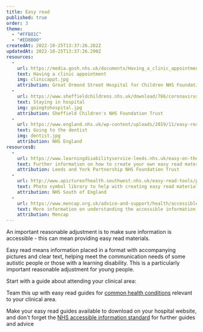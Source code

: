 ```yaml
---
title: Easy read
published: true
order: 3
theme:   
  - "#FFB81C"
  - "#ED8B00"
createdAt: 2022-10-25T13:37:26.282Z
updatedAt: 2022-10-25T13:37:26.290Z
resources:
  - 
    url: https://media.gosh.nhs.uk/documents/Having_a_clinic_appointment_ER0007_FINAL_Sep18_0.pdf
    text: Having a clinic appointment
    img: clinicappt.jpg
    attribution: Great Ormond Street Hospital for Children NHS Foundation Trust
  - 
    url: https://www.sheffieldchildrens.nhs.uk/download/766/coronavirus-resources/9774/visiting-the-hospital.pdf
    text: Staying in hospital
    img: goingtohospital.jpg
    attribution: Sheffield Children's NHS Foundation Trust
  - 
    url: https://www.england.nhs.uk/wp-content/uploads/2019/11/easy-read-katrinas-dentist-story.pdf
    text: Going to the dentist
    img: dentist.jpg
    attribution: NHS England
resourcesB:
  - 
    url: https://www.learningdisabilityservice-leeds.nhs.uk/easy-on-the-i/how-to-use/
    text: Further information on how to create your own easy read materials
    attribution: Leeds and York Partnership NHS Foundation Trust
  - 
    url: http://www.apictureofhealth.southwest.nhs.uk/easy-read-tools/photosymbols/
    text: Photo symbol library to help with creating easy read materials
    attribution: NHS South of England
  - 
    url: https://www.mencap.org.uk/advice-and-support/health/accessible-information-standard
    text: More information on understanding the accessible information standard
    attribution: Mencap
---
```

An important reasonable adjustment is to make sure information is accessible - this can mean providing easy read materials.

Easy read means information placed in a format with accompanying pictures and clear text, helping meet the communication needs of some autistic people or those with a learning disability. This is a particularly important reasonable adjustment for young people.

Start with a guide about attending your clinical area:

<toolbox-resource-links :links="resources"></toolbox-resource-links>

Team this up with easy read guides for [common health conditions](https://www.easyhealth.org.uk/pages/common-health-conditions) relevant to your clinical area.

<toolbox-resource-links :links="resourcesB"></toolbox-resource-links>

<toolbox-top-tip>Make your easy read guides available to download on your hospital website, and don't forget the <a href="https://www.england.nhs.uk/about/equality/equality-hub/patient-equalities-programme/equality-frameworks-and-information-standards/accessibleinfo/" target="_blank">NHS accessible information standard</a> for further guides and advice</toolbox-top-tip>